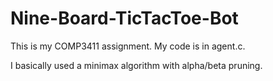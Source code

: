 # Nine-Board-TicTacToe-Bot
This is my COMP3411 assignment. 
My code is in agent.c.


I basically used a minimax algorithm with alpha/beta pruning.
